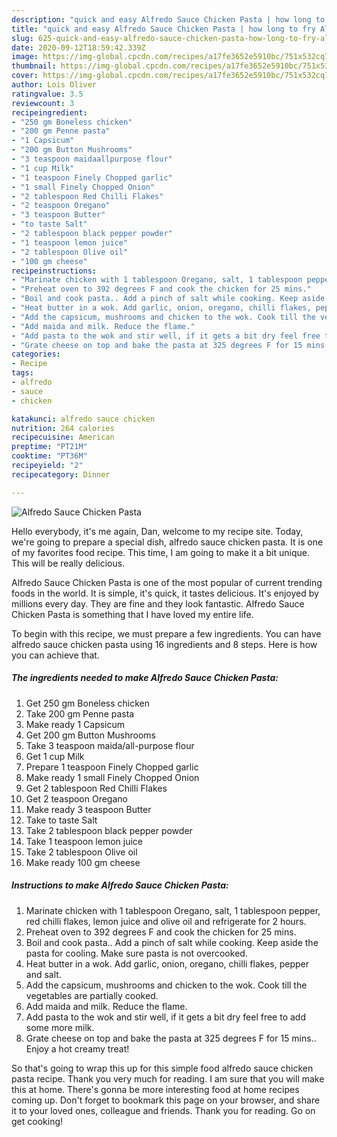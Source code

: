 ```yaml
---
description: "quick and easy Alfredo Sauce Chicken Pasta | how long to fry Alfredo Sauce Chicken Pasta"
title: "quick and easy Alfredo Sauce Chicken Pasta | how long to fry Alfredo Sauce Chicken Pasta"
slug: 625-quick-and-easy-alfredo-sauce-chicken-pasta-how-long-to-fry-alfredo-sauce-chicken-pasta
date: 2020-09-12T18:59:42.339Z
image: https://img-global.cpcdn.com/recipes/a17fe3652e5910bc/751x532cq70/alfredo-sauce-chicken-pasta-recipe-main-photo.jpg
thumbnail: https://img-global.cpcdn.com/recipes/a17fe3652e5910bc/751x532cq70/alfredo-sauce-chicken-pasta-recipe-main-photo.jpg
cover: https://img-global.cpcdn.com/recipes/a17fe3652e5910bc/751x532cq70/alfredo-sauce-chicken-pasta-recipe-main-photo.jpg
author: Lois Oliver
ratingvalue: 3.5
reviewcount: 3
recipeingredient:
- "250 gm Boneless chicken"
- "200 gm Penne pasta"
- "1 Capsicum"
- "200 gm Button Mushrooms"
- "3 teaspoon maidaallpurpose flour"
- "1 cup Milk"
- "1 teaspoon Finely Chopped garlic"
- "1 small Finely Chopped Onion"
- "2 tablespoon Red Chilli Flakes"
- "2 teaspoon Oregano"
- "3 teaspoon Butter"
- "to taste Salt"
- "2 tablespoon black pepper powder"
- "1 teaspoon lemon juice"
- "2 tablespoon Olive oil"
- "100 gm cheese"
recipeinstructions:
- "Marinate chicken with 1 tablespoon Oregano, salt, 1 tablespoon pepper, red chilli flakes, lemon juice and olive oil and refrigerate for 2 hours."
- "Preheat oven to 392 degrees F and cook the chicken for 25 mins."
- "Boil and cook pasta.. Add a pinch of salt while cooking. Keep aside the pasta for cooling. Make sure pasta is not overcooked."
- "Heat butter in a wok. Add garlic, onion, oregano, chilli flakes, pepper and salt."
- "Add the capsicum, mushrooms and chicken to the wok. Cook till the vegetables are partially cooked."
- "Add maida and milk. Reduce the flame."
- "Add pasta to the wok and stir well, if it gets a bit dry feel free to add some more milk."
- "Grate cheese on top and bake the pasta at 325 degrees F for 15 mins.. Enjoy a hot creamy treat!"
categories:
- Recipe
tags:
- alfredo
- sauce
- chicken

katakunci: alfredo sauce chicken 
nutrition: 264 calories
recipecuisine: American
preptime: "PT21M"
cooktime: "PT36M"
recipeyield: "2"
recipecategory: Dinner

---
```



![Alfredo Sauce Chicken Pasta](https://img-global.cpcdn.com/recipes/a17fe3652e5910bc/751x532cq70/alfredo-sauce-chicken-pasta-recipe-main-photo.jpg)

Hello everybody, it's me again, Dan, welcome to my recipe site. Today, we're going to prepare a special dish, alfredo sauce chicken pasta. It is one of my favorites food recipe. This time, I am going to make it a bit unique. This will be really delicious.

Alfredo Sauce Chicken Pasta is one of the most popular of current trending foods in the world. It is simple, it's quick, it tastes delicious. It's enjoyed by millions every day. They are fine and they look fantastic. Alfredo Sauce Chicken Pasta is something that I have loved my entire life.




To begin with this recipe, we must prepare a few ingredients. You can have alfredo sauce chicken pasta using 16 ingredients and 8 steps. Here is how you can achieve that.

<!--inarticleads1-->

##### The ingredients needed to make Alfredo Sauce Chicken Pasta:

1. Get 250 gm Boneless chicken
1. Take 200 gm Penne pasta
1. Make ready 1 Capsicum
1. Get 200 gm Button Mushrooms
1. Take 3 teaspoon maida/all-purpose flour
1. Get 1 cup Milk
1. Prepare 1 teaspoon Finely Chopped garlic
1. Make ready 1 small Finely Chopped Onion
1. Get 2 tablespoon Red Chilli Flakes
1. Get 2 teaspoon Oregano
1. Make ready 3 teaspoon Butter
1. Take to taste Salt
1. Take 2 tablespoon black pepper powder
1. Take 1 teaspoon lemon juice
1. Take 2 tablespoon Olive oil
1. Make ready 100 gm cheese




<!--inarticleads2-->

##### Instructions to make Alfredo Sauce Chicken Pasta:

1. Marinate chicken with 1 tablespoon Oregano, salt, 1 tablespoon pepper, red chilli flakes, lemon juice and olive oil and refrigerate for 2 hours.
1. Preheat oven to 392 degrees F and cook the chicken for 25 mins.
1. Boil and cook pasta.. Add a pinch of salt while cooking. Keep aside the pasta for cooling. Make sure pasta is not overcooked.
1. Heat butter in a wok. Add garlic, onion, oregano, chilli flakes, pepper and salt.
1. Add the capsicum, mushrooms and chicken to the wok. Cook till the vegetables are partially cooked.
1. Add maida and milk. Reduce the flame.
1. Add pasta to the wok and stir well, if it gets a bit dry feel free to add some more milk.
1. Grate cheese on top and bake the pasta at 325 degrees F for 15 mins.. Enjoy a hot creamy treat!




So that's going to wrap this up for this simple food alfredo sauce chicken pasta recipe. Thank you very much for reading. I am sure that you will make this at home. There's gonna be more interesting food at home recipes coming up. Don't forget to bookmark this page on your browser, and share it to your loved ones, colleague and friends. Thank you for reading. Go on get cooking!

